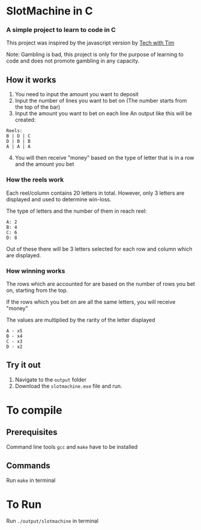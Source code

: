 # SlotMachine in C
### A simple project to learn to code in C
This project was inspired by the javascript version by [Tech with Tim](https://www.youtube.com/watch?v=E3XxeE7NF30)

Note: Gambling is bad, this project is only for the purpose of learning to code and does not promote gambling in any capacity.

## How it works
1. You need to input the amount you want to deposit
2. Input the number of lines you want to bet on (The number starts from the top of the bar)
3. Input the amount you want to bet on each line
An output like this will be created:
``` 
Reels: 
B | D | C
D | B | B
A | A | A
```
4. You will then receive "money" based on the type of letter that is in a row and the amount you bet

### How the reels work
Each reel/column contains 20 letters in total. However, only 3 letters are displayed and used to determine win-loss.

The type of letters and the number of them in reach reel:
```
A: 2
B: 4
C: 6
D: 8
```
Out of these there will be 3 letters selected for each row and column which are displayed.


### How winning works
The rows which are accounted for are based on the number of rows you bet on, starting from the top.

If the rows which you bet on are all the same letters, you will receive "money"

The values are multiplied by the rarity of the letter displayed
```
A - x5
B - x4
C - x3
D - x2
```

## Try it out
1. Navigate to the ```output``` folder
2. Download the ```slotmachine.exe``` file and run.

# To compile
## Prerequisites
Command line tools  ```gcc``` and ```make``` have to be installed
## Commands
Run ```make``` in terminal
# To Run
Run ```./output/slotmachine``` in terminal